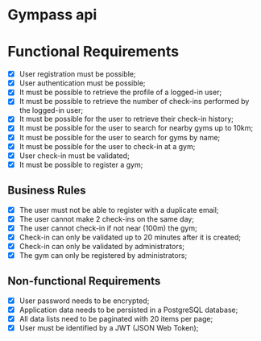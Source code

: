 # Gympass api

# Functional Requirements

- [x] User registration must be possible;
- [x] User authentication must be possible;
- [x] It must be possible to retrieve the profile of a logged-in user;
- [x] It must be possible to retrieve the number of check-ins performed by the logged-in user;
- [x] It must be possible for the user to retrieve their check-in history;
- [x] It must be possible for the user to search for nearby gyms up to 10km;
- [x] It must be possible for the user to search for gyms by name;
- [x] It must be possible for the user to check-in at a gym;
- [x] User check-in must be validated;
- [x] It must be possible to register a gym;

## Business Rules

- [x] The user must not be able to register with a duplicate email;
- [x] The user cannot make 2 check-ins on the same day;
- [x] The user cannot check-in if not near (100m) the gym;
- [x] Check-in can only be validated up to 20 minutes after it is created;
- [x] Check-in can only be validated by administrators;
- [x] The gym can only be registered by administrators;

## Non-functional Requirements

- [x] User password needs to be encrypted;
- [x] Application data needs to be persisted in a PostgreSQL database;
- [x] All data lists need to be paginated with 20 items per page;
- [x] User must be identified by a JWT (JSON Web Token);
